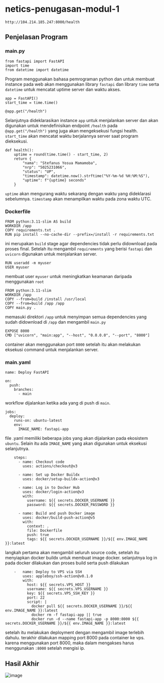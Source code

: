 # netics-penugasan-modul-1

 ```
 http://104.214.185.247:8000/health
 ```

## Penjelasan Program
### main.py
```
from fastapi import FastAPI
import time
from datetime import datetime
```
Program menggunakan bahasa pemrograman python dan untuk membuat instance pada web akan menggunakan library `fastapi` dan library `time` serta `datetime` untuk mencatat uptime server dan waktu akses.
```
app = FastAPI()
start_time = time.time() 

@app.get("/health")
```
Selanjutnya dideklarasikan instance `app` untuk menjalankan server dan akan digunakan untuk mendefinisikan endpoint `/health` pada `@app.get("/health")` yang juga akan mengeksekusi fungsi health. `start_time` akan mencatat waktu berjalannya server saat program dieksekusi.
```
def health():
    uptime = round(time.time() - start_time, 2) 
    return {
        "nama": "Stefanus Yosua Mamamoba",
        "nrp": "5025231066",
        "status": "UP",
        "timestamp": datetime.now().strftime("%Y-%m-%d %H:%M:%S"),
        "uptime": f"{uptime} seconds"
    }
```
`uptime` akan mengurang waktu sekarang dengan waktu yang dideklarasi sebelumnya. `timestamp` akan menampilkan waktu pada zona waktu UTC.

### Dockerfile
```
FROM python:3.11-slim AS build
WORKDIR /app
COPY requirements.txt .
RUN pip install --no-cache-dir --prefix=/install -r requirements.txt
```
ini merupakan `build` stage agar dependencies tidak perlu didownload pada proses final. Setelah itu mengambil `requirements` yang berisi `fastapi` dan `uvicorn` digunakan untuk menjalankan server.
```
RUN useradd -m myuser
USER myuser
```
membuat user `myuser` untuk meningkatkan keamanan daripada menggunakan `root`
```
FROM python:3.11-slim
WORKDIR /app
COPY --from=build /install /usr/local
COPY --from=build /app /app
COPY main.py .
```
memasuki direktori `/app` untuk menyimpan semua dependencies yang sudah didownload di `/app` dan mengambil `main.py`
```
EXPOSE 8000
CMD ["uvicorn", "main:app", "--host", "0.0.0.0", "--port", "8000"]
```
container akan menggunakan port `8000` setelah itu akan melakukan eksekusi command untuk menjalankan server.

### main.yaml
```
name: Deploy FastAPI 

on:
  push:
    branches: 
      - main
```
workflow dijalankan ketika ada yang di push di `main`.
```
jobs:
  deploy:
    runs-on: ubuntu-latest
    env:
      IMAGE_NAME: fastapi-app
```
file .yaml memiliki beberapa jobs yang akan dijalankan pada ekosistem `ubuntu`. Selain itu ada `IMAGE_NAME` yang akan digunakan untuk eksekusi selanjutnya.
```
    steps:
      - name: Checkout code
        uses: actions/checkout@v3
      
      - name: Set up Docker Buildx
        uses: docker/setup-buildx-action@v3

      - name: Log in to Docker Hub
        uses: docker/login-action@v3
        with:
          username: ${{ secrets.DOCKER_USERNAME }}
          password: ${{ secrets.DOCKER_PASSWORD }}

      - name: Build and push Docker image
        uses: docker/build-push-action@v5
        with:
          context: .
          file: Dockerfile
          push: true
          tags: ${{ secrets.DOCKER_USERNAME }}/${{ env.IMAGE_NAME }}:latest
```
langkah pertama akan mengambil seluruh source code, setelah itu menyiapkan docker buildx untuk membuat image docker. selanjutnya log in pada docker dilakukan dan proses build serta push dilakukan
```
    -   name: Deploy to VPS via SSH
        uses: appleboy/ssh-action@v0.1.0
        with:
          host: ${{ secrets.VPS_HOST }}
          username: ${{ secrets.VPS_USERNAME }}
          key: ${{ secrets.VPS_SSH_KEY }}
          port: 22
          script: |
            docker pull ${{ secrets.DOCKER_USERNAME }}/${{ env.IMAGE_NAME }}:latest
            docker rm -f fastapi-app || true
            docker run -d --name fastapi-app -p 8000:8000 ${{ secrets.DOCKER_USERNAME }}/${{ env.IMAGE_NAME }}:latest
```
setelah itu melakukan deployment dengan mengambil image terlebih dahulu. terakhir dilakukan mapping port 8000 pada container ke vps. karena menggunakan port 8000, maka dalam mengakses harus menggunakan `:8000` setelah mengisi ip.


## Hasil Akhir
![image](https://github.com/user-attachments/assets/e9b1c13a-9eba-4149-97fb-ef02ba6d18f2)
